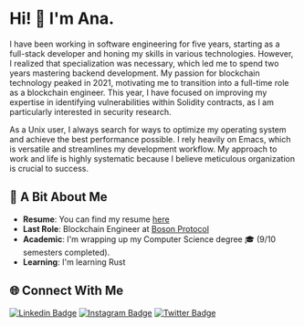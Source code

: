 # Hi! 👋 I'm Ana.

I have been working in software engineering for five years, starting as a full-stack developer and honing my skills in various technologies. However, I realized that specialization was necessary, which led me to spend two years mastering backend development. My passion for blockchain technology peaked in 2021, motivating me to transition into a full-time role as a blockchain engineer. This year, I have focused on improving my expertise in identifying vulnerabilities within Solidity contracts, as I am particularly interested in security research.

As a Unix user, I always search for ways to optimize my operating system and achieve the best performance possible. I rely heavily on Emacs, which is versatile and streamlines my development workflow. My approach to work and life is highly systematic because I believe meticulous organization is crucial to success.

## 🚀 A Bit About Me
- **Resume**: You can find my resume [here](./resume/resume.pdf) 
- **Last Role**: Blockchain Engineer at [Boson Protocol](https://www.bosonprotocol.io/)
- **Academic**: I'm wrapping up my Computer Science degree 🎓 (9/10 semesters completed).
- **Learning**: I'm learning Rust

## 🌐 Connect With Me

[![Linkedin Badge](https://img.shields.io/badge/-LinkedIn-blue?style=flat-square&logo=Linkedin&logoColor=white&link=https://www.linkedin.com/in/anajuliabit/)](https://www.linkedin.com/in/anajuliabit/)
[![Instagram Badge](https://img.shields.io/badge/-Instagram-purple?style=flat-square&logo=Instagram&logoColor=white&link=https://www.instagram.com/anajuliabit/)](https://www.instagram.com/anajuliabit/)
[![Twitter Badge](https://img.shields.io/badge/-Twitter-1DA1F2?style=flat-square&logo=twitter&logoColor=white&link=https://www.twitter.com/anajuliadev)](https://www.twitter.com/anajuliabit)

